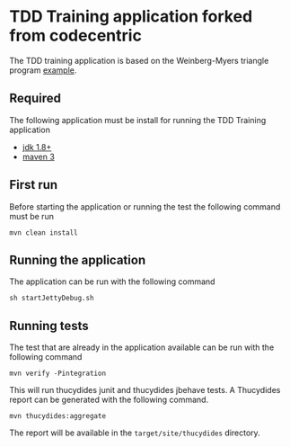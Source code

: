# TDD Training application forked from codecentric

The TDD training application is based on the Weinberg-Myers triangle program [example](http://www.testdesigners.com/testingstyles/triangleexample.html).

## Required

The following application must be install for running the TDD Training application

* [jdk 1.8+](http://www.oracle.com/technetwork/java/javase/downloads/index.html)
* [maven 3](http://maven.apache.org/)

## First run

Before starting the application or running the test the following command must be run

`mvn clean install`

## Running the application

The application can be run with the following command

`sh startJettyDebug.sh`

## Running tests

The test that are already in the application available can be run with the following command

`mvn verify -Pintegration`

This will run thucydides junit and thucydides jbehave tests. A Thucydides report can be generated with the following command.

`mvn thucydides:aggregate`

The report will be available in the `target/site/thucydides` directory.
